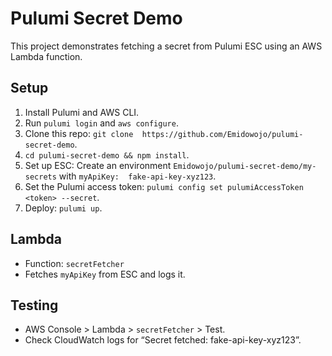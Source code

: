 # Pulumi Secret Demo

This project demonstrates fetching a secret from Pulumi ESC using an AWS 
Lambda function.

## Setup
1. Install Pulumi and AWS CLI.
2. Run `pulumi login` and `aws configure`.
3. Clone this repo: `git clone 
https://github.com/Emidowojo/pulumi-secret-demo`.
4. `cd pulumi-secret-demo && npm install`.
5. Set up ESC: Create an environment 
`Emidowojo/pulumi-secret-demo/my-secrets` with `myApiKey: 
fake-api-key-xyz123`.
6. Set the Pulumi access token: `pulumi config set pulumiAccessToken 
<token> --secret`.
7. Deploy: `pulumi up`.

## Lambda
- Function: `secretFetcher`
- Fetches `myApiKey` from ESC and logs it.

## Testing
- AWS Console > Lambda > `secretFetcher` > Test.
- Check CloudWatch logs for “Secret fetched: fake-api-key-xyz123”.
